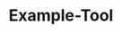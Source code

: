 ---
title: Example-Tool
layout: tool
tags:
  - Test
description: This is an example bookmark published from obsidian mobile through Github Publisher plugin.
link: https://syazarilasyraf.com
share: true
---